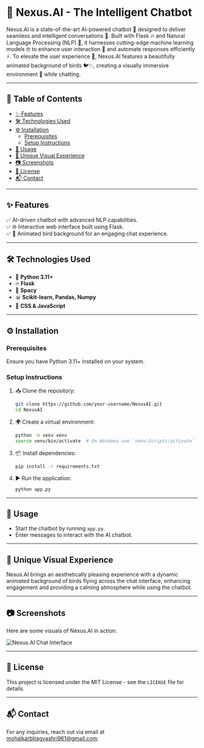 # 🤖 Nexus.AI - The Intelligent Chatbot

Nexus.AI is a state-of-the-art AI-powered chatbot 🤖 designed to deliver seamless and intelligent conversations 💬. Built with Flask 🔥 and Natural Language Processing (NLP) 🧠, it harnesses cutting-edge machine learning models 🤓 to enhance user interaction 👥 and automate responses efficiently ⚡. To elevate the user experience 🎯, Nexus.AI features a beautifully animated background of birds 🐦✨, creating a visually immersive environment 🌅 while chatting.

---

## 📌 Table of Contents
- [✨ Features](#-features)
- [🛠️ Technologies Used](#-technologies-used)
- [⚙️ Installation](#-installation)
  - [Prerequisites](#prerequisites)
  - [Setup Instructions](#setup-instructions)
- [🚀 Usage](#-usage)
- [🎨 Unique Visual Experience](#-unique-visual-experience)
- [📷 Screenshots](#-screenshots)
- [📜 License](#-license)
- [📬 Contact](#-contact)

---

## ✨ Features
✅ AI-driven chatbot with advanced NLP capabilities.  
✅ 🌐 Interactive web interface built using Flask.  
✅ 🎨 Animated bird background for an engaging chat experience.  

---

## 🛠️ Technologies Used
- 🐍 **Python 3.11+**
- 🔥 **Flask** 
- 🧠 **Spacy** 
- 📊 **Scikit-learn, Pandas, Numpy** 
- 🎨 **CSS & JavaScript** 

---

## ⚙️ Installation
### Prerequisites
Ensure you have Python 3.11+ installed on your system.

### Setup Instructions
1. 📥 Clone the repository:
   ```sh
   git clone https://github.com/your-username/NexusAI.git
   cd NexusAI
   ```
2. 🌍 Create a virtual environment:
   ```sh
   python -m venv venv
   source venv/bin/activate  # On Windows use `venv\Scripts\activate`
   ```
3. 📦 Install dependencies:
   ```sh
   pip install -r requirements.txt
   ```
4. ▶️ Run the application:
   ```sh
   python app.py
   ```

---

## 🚀 Usage
- Start the chatbot by running `app.py`.
- Enter messages to interact with the AI chatbot.

---

## 🎨 Unique Visual Experience
Nexus.AI brings an aesthetically pleasing experience with a dynamic animated background of birds flying across the chat interface, enhancing engagement and providing a calming atmosphere while using the chatbot.

---

## 📷 Screenshots
Here are some visuals of Nexus.AI in action:

![Nexus.AI Chat Interface](https://github.com/user-attachments/assets/5fe2cbff-f821-4ac7-8eb0-65035ad5059d)

---

## 📜 License
This project is licensed under the MIT License - see the `LICENSE` file for details.

---

## 📬 Contact
For any inquiries, reach out via email at [mohalkarbhagyashri961@gmail.com](mailto:mohalkarbhagyashri961@gmail.com).
